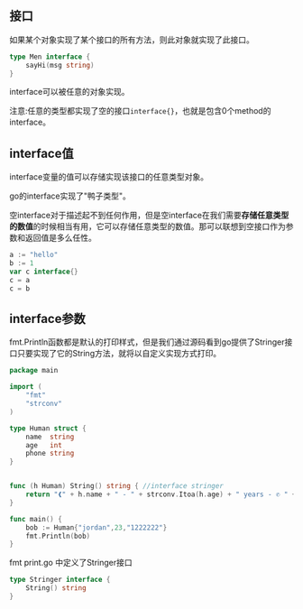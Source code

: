 ## 接口
如果某个对象实现了某个接口的所有方法，则此对象就实现了此接口。

```go
type Men interface {
    sayHi(msg string)
}
```
interface可以被任意的对象实现。  

注意:任意的类型都实现了空的接口`interface{}`，也就是包含0个method的interface。 

## interface值
interface变量的值可以存储实现该接口的任意类型对象。

go的interface实现了"鸭子类型"。

空interface对于描述起不到任何作用，但是空interface在我们需要**存储任意类型的数值**的时候相当有用，它可以存储任意类型的数值。那可以联想到空接口作为参数和返回值是多么任性。  

```go
a := "hello"
b := 1
var c interface{}
c = a
c = b
```


## interface参数
fmt.Println函数都是默认的打印样式，但是我们通过源码看到go提供了Stringer接口只要实现了它的String方法，就将以自定义实现方式打印。

```go
package main

import (
	"fmt"
	"strconv"
)

type Human struct {
	name  string
	age   int
	phone string
}


func (h Human) String() string { //interface stringer 
	return "❰" + h.name + " - " + strconv.Itoa(h.age) + " years - ✆ " + h.phone + "❱"
}

func main() {
	bob := Human{"jordan",23,"1222222"}
	fmt.Println(bob)
}
```

fmt print.go 中定义了Stringer接口
```go
type Stringer interface {
    String() string
}
```















